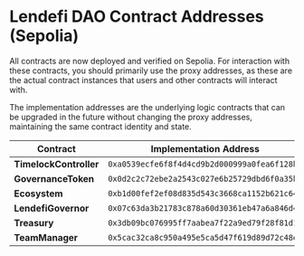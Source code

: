 # Lendefi DAO Contract Addresses (Sepolia)

All contracts are now deployed and verified on Sepolia. For interaction with these contracts, you should primarily use the proxy addresses, as these are the actual contract instances that users and other contracts will interact with.

The implementation addresses are the underlying logic contracts that can be upgraded in the future without changing the proxy addresses, maintaining the same contract identity and state.

| Contract | Implementation Address | Proxy Address |
|----------|------------------------|---------------|
| **TimelockController** | ```0xa0539ecfe6f8f4d4cd9b2d000999a0fea6f128b2``` | ```0xab20ebc45b30a88a807e7230b4dfe899de3dd572``` |
| **GovernanceToken** | ```0x0d2c2c72ebe2a2543c027e6b25729dbd6f0a35b6``` | ```0x5e53aebe377efc92213514ec07f8ef3af426dd1d``` |
| **Ecosystem** | ```0xb1d00fef2ef08d835d543c3668ca1152b621c648``` | ```0x3ed13054a8e5b54ce898b6d5f647f9370358d140``` |
| **LendefiGovernor** | ```0x07c63da3b21783c878a60d30361eb47a6a846d45``` | ```0xb094c6ed74a83405a700d235496557bafdef2551``` |
| **Treasury** | ```0x3db09bc076995ff7aabea7f22a9ed79f28f81d1d``` | ```0x506ec8413f1fe3224e5c2b07bc888baefb098e5f``` |
| **TeamManager** | ```0x5cac32ca8c950a495e5ca5d47f619d89d72c48e4``` | ```0x74bea558c73b8a00b884a651ef0c7de0e44fe2f8``` |

